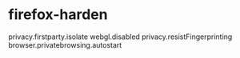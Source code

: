 # firefox-harden
privacy.firstparty.isolate
webgl.disabled
privacy.resistFingerprinting
browser.privatebrowsing.autostart
